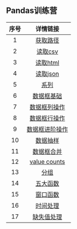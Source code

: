 ## Pandas训练营

|  序号   |  详情链接   |
| :---: | :---: |
|  1   |  [获取路径](https://zg104.github.io/Pandas/Pandas_path)   |
|   2  |   [读取csv](https://zg104.github.io/Pandas/Pandas_read_csv)  |
|  3   |  [读取html](https://zg104.github.io/Pandas/Pandas_read_html)    |
|  4   |  [读取json](https://zg104.github.io/Pandas/Pandas_read_json)    |
|  5   |   [系列](https://zg104.github.io/Pandas/Pandas_Series)   |
|  6   |  [数据框基础](https://zg104.github.io/Pandas/Pandas_DataFrame_Basis)    |
| 7    |   [数据框列操作](https://zg104.github.io/Pandas/Pandas_DataFrame_Columns)   |
|   8  |  [数据框行操作](https://zg104.github.io/Pandas/Pandas_DataFrame_Rows)    |
|   9  |  [数据框进阶操作](https://zg104.github.io/Pandas/Pandas_DataFrame_Mixed)    |
|   10  |  [数据抽样](https://zg104.github.io/Pandas/Pandas_Sample)    |
|  11   |  [数据框合并](https://zg104.github.io/Pandas/Pandas_Merge)    |
|  12  |  [value counts](https://zg104.github.io/Pandas/Pandas_value_counts)     |
|  13   |  [分组](https://zg104.github.io/Pandas/Pandas_Groupby)     |
|  14   |    [五大函数](https://zg104.github.io/Pandas/Pandas_Functions)   |
|  15   |  [窗口函数](https://zg104.github.io/Pandas/Pandas_Window)     |
|  16   |  [时间处理](https://zg104.github.io/Pandas/Pandas_Time_Processing)     |
|  17   |  [缺失值处理](https://zg104.github.io/Pandas/Pandas_Missing)     |
